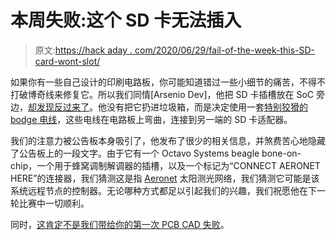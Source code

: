 # 本周失败:这个 SD 卡无法插入

> 原文:[https://hack aday . com/2020/06/29/fail-of-the-week-this-SD-card-wont-slot/](https://hackaday.com/2020/06/29/fail-of-the-week-this-sd-card-wont-slot/)

如果你有一些自己设计的印刷电路板，你可能知道错过一些小细节的痛苦，不得不打破博奇线来修复它。所以我们同情[Arsenio Dev]，他把 SD 卡插槽放在 SoC 旁边，[却发现反过来了](https://twitter.com/Ascii211/status/1275178198809169920)。他没有把它扔进垃圾箱，而是决定使用一套[特别狡猾的 bodge 电线](https://twitter.com/Ascii211/status/1275555976763097090)，这些电线在电路板上弯曲，连接到另一端的 SD 卡适配器。

我们的注意力被公告板本身吸引了，他发布了很少的相关信息，并煞费苦心地隐藏了公告板上的一段文字。由于它有一个 Octavo Systems beagle bone-on-chip，一个用于蜂窝调制解调器的插槽，以及一个标记为“CONNECT AERONET HERE”的连接器，我们猜测这是指 [Aeronet](https://en.wikipedia.org/wiki/AERONET) 太阳测光网络，我们猜测它可能是该系统远程节点的控制器。无论哪种方式都足以引起我们的兴趣，我们祝愿他在下一轮比赛中一切顺利。

同时，[这肯定不是我们带给你的第一次 PCB CAD 失败](https://hackaday.com/2014/03/13/fail-of-the-week-unconnected-nets-in-kicad/)。